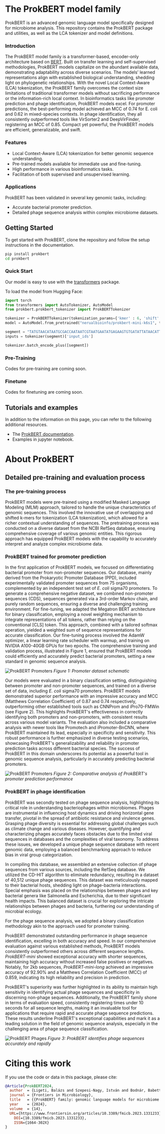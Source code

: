 # The ProkBERT model family

ProkBERT is an advanced genomic language model specifically designed for microbiome analysis. This repository contains the ProkBERT package and utilities, as well as the LCA tokenizer and model definitions.

### Introduction
The ProkBERT model family is a transformer-based, encoder-only architecture based on [BERT](https://github.com/google-research/bert). Built on transfer learning and self-supervised methodologies, ProkBERT models capitalize on the abundant available data, demonstrating adaptability across diverse scenarios. The models’ learned representations align with established biological understanding, shedding light on phylogenetic relationships. With the novel Local Context-Aware (LCA) tokenization, the ProkBERT family overcomes the context size limitations of traditional transformer models without sacrificing performance or the information-rich local context. In bioinformatics tasks like promoter prediction and phage identification, ProkBERT models excel. For promoter predictions, the best-performing model achieved an MCC of 0.74 for E. coli and 0.62 in mixed-species contexts. In phage identification, they all consistently outperformed tools like VirSorter2 and DeepVirFinder, registering an MCC of 0.85. Compact yet powerful, the ProkBERT models are efficient, generalizable, and swift.

### Features
- Local Context-Aware (LCA) tokenization for better genomic sequence understanding.
- Pre-trained models available for immediate use and fine-tuning.
- High performance in various bioinformatics tasks.
- Facilitation of both supervised and unsupervised learning.

### Applications

ProkBERT has been validated in several key genomic tasks, including:
- Accurate bacterial promoter prediction.
- Detailed phage sequence analysis within complex microbiome datasets.

## Getting Started

To get started with ProkBERT, clone the repository and follow the setup instructions in the documentation.

```bash
pip install prokbert
cd prokbert
```

### Quick Start
Our model is easy to use with the [transformers](https://github.com/huggingface/transformers) package.


To load the model from Hugging Face:
```python
import torch
from transformers import AutoTokenizer, AutoModel
from prokbert.prokbert_tokenizer import ProkBERTTokenizer

tokenizer = ProkBERTTokenizer(tokenization_params={'kmer' : 6, 'shift' : 1})
model = AutoModel.from_pretrained("nerualbioinfo/prokbert-mini-k6s1", trust_remote_code=True)

segment = "TATGTAACATAATGCGACCAATAATCGTAATGAATATGAGAAGTGTGATATTATAACATTTCATGACTACTGCAAGACTAA"
inputs = tokenizer(segment)['input_ids']

tokenizer.batch_encode_plus([segment])

```


### Pre-Training

Codes for pre-training are coming soon.

### Finetune

Codes for finetuning are coming soon.

## Tutorials and examples

In addition to the information on this page, you can refer to the following additional resources.

- The [ProkBERT documentation](https://prokbert.readthedocs.io/en/latest/).
- Examples in jupyter notebook.

# About ProkBERT  
## Detailed pre-training and evaluation process

### The pre-training process

ProkBERT models were pre-trained using a modified Masked Language Modeling (MLM) approach, tailored to handle the unique characteristics of genomic sequences. This involved the innovative use of overlapping and shifted k-mers for tokenization (LCA tokenization), which allowed for a richer contextual understanding of sequences. The pretraining process was conducted on a diverse dataset from the NCBI RefSeq database, ensuring comprehensive coverage of various genomic entities. This rigorous approach has equipped ProkBERT models with the capability to accurately interpret and analyze complex microbiome data.

### ProkBERT trained for promoter prediction

In the first application of ProkBERT models, we focused on differentiating bacterial promoter from non-promoter sequences. Our database, mainly derived from the Prokaryotic Promoter Database (PPD), included experimentally validated promoter sequences from 75 organisms, complemented by an independent test set of _E. coli_ sigma70 promoters. To generate a comprehensive negative dataset, we combined non-promoter sequences (CDS), sequences generated via a 3rd-order Markov chain, and purely random sequences, ensuring a diverse and challenging training environment. For fine-tuning, we adapted the Megatron BERT architecture for binary classification, employing a novel weighting mechanism to integrate representations of all tokens, rather than relying on the conventional [CLS] token. This approach, combined with a tailored softmax operation, yielded a weighted sum of sequence representations for accurate classification. Our fine-tuning process involved the AdamW optimizer, a linear learning rate scheduler with warmup, and training on NVIDIA A100-40GB GPUs for two epochs. The comprehensive training and validation process, illustrated in Figure 1, ensured that ProkBERT models could efficiently and accurately predict bacterial promoters, setting a new standard in genomic sequence analysis.

![ProkBERT Promoters](assets/Figure4_promoter_db.png)
*Figure 1: Promoter dataset schematic*

Our models were evaluated in a binary classification setting, distinguishing between promoter and non-promoter sequences, and trained on a diverse set of data, including _E. coli_ sigma70 promoters. ProkBERT models demonstrated superior performance with an impressive accuracy and MCC (Matthews Correlation Coefficient) of 0.87 and 0.74 respectively, outperforming other established tools such as CNNProm and iPro70-FMWin (see Figure 2). This highlights ProkBERT's effectiveness in correctly identifying both promoters and non-promoters, with consistent results across various model variants. The evaluation also included a comparative analysis with newer tools like Promotech and iPromoter-BnCNN, where ProkBERT maintained its lead, especially in specificity and sensitivity. This robust performance is further emphasized in diverse testing scenarios, showcasing ProkBERT's generalizability and reliability in promoter prediction tasks across different bacterial species. The success of ProkBERT in this domain underscores its potential as a powerful tool in genomic sequence analysis, particularly in accurately predicting bacterial promoters.


![ProkBERT Promoters](assets/Figure6_prom_res.png)
*Figure 2: Comparative analysis of ProkBERT's promoter prediction performance*

### ProkBERT in phage identification

ProkBERT was secondly tested on phage sequence analysis, highlighting its critical role in understanding bacteriophages within microbiomes. Phages are instrumental in influencing host dynamics and driving horizontal gene transfer, pivotal in the spread of antibiotic resistance and virulence genes. Grasping phage diversity is essential for addressing global challenges such as climate change and various diseases. However, quantifying and characterizing phages accurately faces obstacles due to the limited viral sequences in databases and the complexities of viral taxonomy. To address these issues, we developed a unique phage sequence database with recent genomic data, employing a balanced benchmarking approach to reduce bias in viral group categorization.

In compiling this database, we assembled an extensive collection of phage sequences from various sources, including the RefSeq database. We utilized the CD-HIT algorithm to eliminate redundancy, resulting in a dataset of 40,512 unique phage sequences. This dataset was meticulously mapped to their bacterial hosts, shedding light on phage-bacteria interactions. Special emphasis was placed on the relationships between phages and key bacterial genera like Salmonella and Escherichia, due to their significant health impacts. This balanced dataset is crucial for exploring the intricate relationships between phages and bacteria, furthering our understanding of microbial ecology.

For the phage sequence analysis, we adopted a binary classification methodology akin to the approach used for promoter training.

ProkBERT demonstrated outstanding performance in phage sequence identification, excelling in both accuracy and speed. In our comprehensive evaluation against various established methods, ProkBERT models consistently outperformed others across different sequence lengths. _ProkBERT-mini_ showed exceptional accuracy with shorter sequences, maintaining high accuracy without increased false positives or negatives. Notably, for 2kb sequences, _ProkBERT-mini-long_ achieved an impressive accuracy of 92.90% and a Matthews Correlation Coefficient (MCC) of 0.859, indicating its high reliability and precision in prediction.

ProkBERT's superiority was further highlighted in its ability to maintain high sensitivity in identifying actual phage sequences and specificity in discerning non-phage sequences. Additionally, the ProkBERT family shone in terms of evaluation speed, consistently registering times under 10 seconds for all sequence lengths, making it an invaluable tool for applications that require rapid and accurate phage sequence predictions. These results underline ProkBERT's exceptional capabilities and mark it as a leading solution in the field of genomic sequence analysis, especially in the challenging area of phage sequence classification.

![ProkBERT Phages](assets/Figure7_phag_res.png)
*Figure 3: ProkBERT identifies phage sequences accurately and rapidly*

# Citing this work

If you use the code or data in this package, please cite:

```bibtex
@Article{ProkBERT2024,
  author  = {Ligeti, Balázs and Szepesi-Nagy, István and Bodnár, Babett and Ligeti-Nagy, Noémi and Juhász, János},
  journal = {Frontiers in Microbiology},
  title   = {{ProkBERT} family: genomic language models for microbiome applications},
  year    = {2024},
  volume  = {14},
  URL={https://www.frontiersin.org/articles/10.3389/fmicb.2023.1331233},       
	DOI={10.3389/fmicb.2023.1331233},      
	ISSN={1664-302X}
}
```
